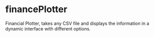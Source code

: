 # financePlotter
Financial Plotter, takes any CSV file and displays the information in a dynamic interface with different options.
